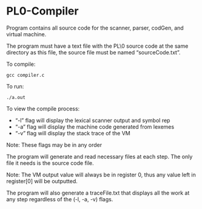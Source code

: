 # PL0-Compiler


Program contains all source code for the scanner, parser, codGen, and virtual machine. 

The program must have a text file with the PL\0 source code at the same directory as this file, the source file must be named “sourceCode.txt”. 


To compile: 
```
gcc compiler.c
```


To run:
```
./a.out 
```

To view the compile process:

* “-l” flag will display the lexical scanner output and symbol rep
* “-a” flag will display the machine code generated from lexemes
* “-v” flag will display the stack trace of the VM

Note: These flags may be in any order

The program will generate and read necessary files at each step.
The only file it needs is the source code file.

Note: The VM output value will always be in register 0, thus any value left in register[0] will be outputted. 

The program will also generate a traceFile.txt that displays all the work at any step regardless of the (-l, -a, -v) flags.

